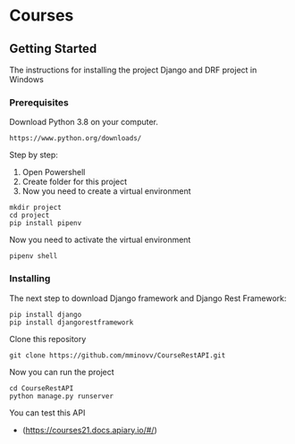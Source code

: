 # Courses


## Getting Started


The instructions for installing the project Django and DRF project in Windows

### Prerequisites

Download Python 3.8 on your computer.

```
https://www.python.org/downloads/
```
Step by step:
1. Open Powershell
2. Create folder for this project
3. Now you need to create a virtual environment
```
mkdir project
cd project
pip install pipenv
```

Now you need to activate the virtual environment

```
pipenv shell
```
### Installing
The next step to download Django framework and Django Rest Framework:

```
pip install django
pip install djangorestframework
```
Clone this repository

```
git clone https://github.com/mminovv/CourseRestAPI.git
```
Now you can run the project
```
cd CourseRestAPI
python manage.py runserver
```

You can test this API
* (https://courses21.docs.apiary.io/#/) 




